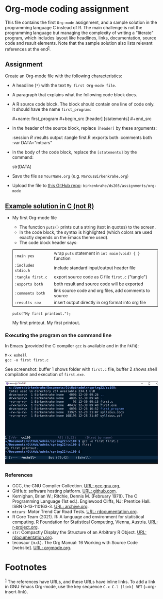 

# Org-mode coding assignment

This file contains the first `Org-mode` assignment, and a sample
solution in the programming language C instead of R. The main
challenge is not the programming language but managing the
complexity of writing a "literate" program, which includes layout
like headlines, links, documentation, source code and result
elements. Note that the sample solution also lists relevant
references at the end<sup><a id="fnr.1" class="footref" href="#fn.1">1</a></sup>.


## Assignment

Create an Org-mode file with the following characteristics:

-   A headline (`*`) with the text `My first Org-mode file`.
-   A paragraph that explains what the following code block does.
-   A R source code block. The block should contain one line of code
    only. It should have the name `first_program`:

    #+name: first_program
    #+begin_src [header]
      [statements]
    #+end_src

-   In the header of the source block, replace `[header]` by these arguments:

    :session *R*
    :results output
    :tangle first.R
    :exports both
    :comments both
    :var DATA="mtcars"

-   In the body of the code block, replace the `[statements]` by the command:

    str(DATA)

-   Save the file as `YourName.org` (e.g. `MarcusBirkenkrahe.org`)
-   Upload the file to [this GitHub repo](https://github.com/birkenkrahe/ds205/tree/main/assignments/org-mode): `birkenkrahe/ds205/assignments/org-mode`


## [Example solution in C (not R)](https://github.com/birkenkrahe/cc100/blob/main/2_installation/org_mode_assignment/MarcusBirkenkrahe.org)

-   My first Org-mode file

    -   The function `puts()` prints out a string (text in quotes) to
        the screen.
    -   In the code block, the syntax is highlighted (which colors are
        used exactly depends on the Emacs theme used).
    -   The code block header says:
    
    <table border="2" cellspacing="0" cellpadding="6" rules="groups" frame="hsides">
    
    
    <colgroup>
    <col  class="org-left" />
    
    <col  class="org-left" />
    </colgroup>
    <tbody>
    <tr>
    <td class="org-left"><code>:main yes</code></td>
    <td class="org-left">wrap <code>puts</code> statement in <code>int main(void) { }</code> function</td>
    </tr>
    
    
    <tr>
    <td class="org-left"><code>:includes stdio.h</code></td>
    <td class="org-left">include standard input/output header file</td>
    </tr>
    
    
    <tr>
    <td class="org-left"><code>:tangle first.c</code></td>
    <td class="org-left">export source code as C file <code>first.c</code>  ("tangle")</td>
    </tr>
    
    
    <tr>
    <td class="org-left"><code>:exports both</code></td>
    <td class="org-left">both result and source code will be exported</td>
    </tr>
    
    
    <tr>
    <td class="org-left"><code>:comments both</code></td>
    <td class="org-left">link source code and org files, add comments to source</td>
    </tr>
    
    
    <tr>
    <td class="org-left"><code>:results raw</code></td>
    <td class="org-left">insert output directly in org format into org file</td>
    </tr>
    </tbody>
    </table>
    
        
        puts("My first printout.");
    
    My first printout.
    My first printout.


### Executing the program on the command line

In Emacs (provided the C compiler `gcc` is available and in the `PATH`):

    M-x eshell
    gcc -o first first.c

See screenshot: buffer 1 shows folder with `first.c` file, buffer
2 shows shell compilation and execution of `first.exe`.

![img](./img/gcc.png)


### References

-   GCC, the GNU Compiler Collection. [URL: gcc.gnu.org.](https://gcc.gnu.org)
-   GitHub: software hosting platform. [URL: github.com](https://github.com).
-   Kernighan, Brian W.; Ritchie, Dennis M. (February 1978). The C
    Programming Language (1st ed.). Englewood Cliffs, NJ: Prentice
    Hall. ISBN 0-13-110163-3. [URL: archive.org](https://archive.org/details/TheCProgrammingLanguageFirstEdition).
-   `mtcars`: Motor Trend Car Road Tests. [URL: rdocumentation.org](https://www.rdocumentation.org/packages/datasets/versions/3.6.2/topics/mtcars).
-   R Core Team (2021). R: A language and environment for statistical
    computing. R Foundation for Statistical Computing, Vienna, Austria.
    [URL: r-project.org](https://r-project.org).
-   `str`: Compactly Display the Structure of an Arbitrary R
    Object. [URL: rdocumentation.org](https://www.rdocumentation.org/packages/utils/versions/3.6.2/topics/str).
-   tecosaur (n.d.). The Org Manual: 16 Working with Source Code
    [website]. [URL: orgmode.org](https://orgmode.org/manual/Working-with-Source-Code.html).


# Footnotes

<sup><a id="fn.1" href="#fnr.1">1</a></sup> The references have URLs, and these URLs have inline links. To
add a link in GNU Emacs Org-mode, use the key sequence `C-x C-l [link]
RET` (~org-insert-link).
